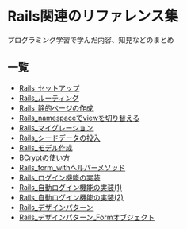 # Rails関連のリファレンス集  
プログラミング学習で学んだ内容、知見などのまとめ
## 一覧
- [Rails_セットアップ](Rails_セットアップ.md)
- [Rails_ルーティング](Rails_ルーティング.md)
- [Rails_静的ページの作成](Rails_静的ページの作成.md)
- [Rails_namespaceでviewを切り替える](Rails_namespaceでviewを切り替える.md)
- [Rails_マイグレーション](Rails_マイグレーション.md)
- [Rails_シードデータの投入](Rails_シードデータの投入.md)
- [Rails_モデル作成](Rails_モデル作成.md)
- [BCryptの使い方](BCryptの使い方.md)
- [Rails_form_withヘルパーメソッド](Rails_form_withヘルパーメソッド.md)
- [Rails_ログイン機能の実装](Rails_ログイン機能の実装.md)
- [Rails_自動ログイン機能の実装(1)](Rails_自動ログイン機能の実装(1).md)
- [Rails_自動ログイン機能の実装(2)](Rails_自動ログイン機能の実装(2).md)
- [Rails_デザインパターン](Rails_デザインパターン.md)
- [Rails_デザインパターン_Formオブジェクト](Rails_デザインパターン_Formオブジェクト.md)